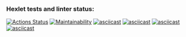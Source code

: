 ### Hexlet tests and linter status:
[![Actions Status](https://github.com/bahhteek/frontend-project-44/actions/workflows/hexlet-check.yml/badge.svg)](https://github.com/bahhteek/frontend-project-44/actions)
[![Maintainability](https://api.codeclimate.com/v1/badges/e21cd079697f1510fc6e/maintainability)](https://codeclimate.com/github/bahhteek/frontend-project-44/maintainability)
[![asciicast](https://img.shields.io/badge/asciinema-even-brightgreen)](https://asciinema.org/a/sjfqDHIL6z4ETt4Ly6tLIh20Z)
[![asciicast](https://img.shields.io/badge/asciinema-calc-brightgreen)](https://asciinema.org/a/xdVVRPUQQriaveMRYxJA6Y2Jf)
[![asciicast](https://img.shields.io/badge/asciinema-gcd-brightgreen)](https://asciinema.org/a/kx1Z80qBs2B6ZmGR4ySHB3JhI)
[![asciicast](https://img.shields.io/badge/asciinema-progression-brightgreen)](https://asciinema.org/a/vuzvUnJ1MaK3uGRSdjetvR3h7)